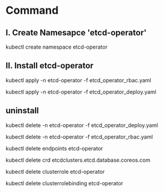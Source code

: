 

# Command

## I. Create Namesapce 'etcd-operator'

kubectl create namespace etcd-operator

## II. Install etcd-operator

kubectl apply -n etcd-operator -f etcd_operator_rbac.yaml 

kubectl apply -n etcd-operator -f etcd_operator_deploy.yaml

## uninstall

kubectl delete -n etcd-operator -f etcd_operator_deploy.yaml

kubectl delete -n etcd-operator -f etcd_operator_rbac.yaml

kubectl delete endpoints etcd-operator

kubectl delete crd etcdclusters.etcd.database.coreos.com

kubectl delete clusterrole etcd-operator

kubectl delete clusterrolebinding etcd-operator